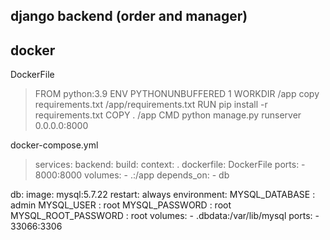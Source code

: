 ## django backend (order and manager)


## docker
DockerFile
> FROM python:3.9
ENV PYTHONUNBUFFERED 1
WORKDIR /app
copy requirements.txt /app/requirements.txt
RUN pip install -r requirements.txt
COPY . /app
CMD python manage.py runserver 0.0.0.0:8000

docker-compose.yml
>services:
  backend:
    build:
      context: .
      dockerfile: DockerFile
    ports:
      - 8000:8000
    volumes:
      - .:/app
    depends_on:
      - db

  db:
    image: mysql:5.7.22
    restart: always
    environment:
      MYSQL_DATABASE : admin
      MYSQL_USER : root
      MYSQL_PASSWORD : root
      MYSQL_ROOT_PASSWORD : root
    volumes:
      - .dbdata:/var/lib/mysql
    ports:
      - 33066:3306 